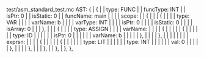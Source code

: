 test/asm_standard_test.mc AST:
{
| {
| | type: FUNC
| | funcType: INT
| | isPtr: 0
| | isStatic: 0
| | funcName: main
| | 
| | scope:
| | {
| | | {
| | | | type: VAR
| | | | varName: b
| | | | varType: INT
| | | | isPtr: 0
| | | | isStatic: 0
| | | | isArray: 0
| | | },
| | | {
| | | | type: ASSIGN
| | | | varName:
| | | | {
| | | | | {
| | | | | | type: ID
| | | | | | isPtr: 0
| | | | | | varName: b
| | | | | },
| | | | },
| | | | 
| | | | exprsn:
| | | | {
| | | | | {
| | | | | | type: LIT
| | | | | | type: INT
| | | | | | val: 0
| | | | | },
| | | | },
| | | },
| | },
| },
},
